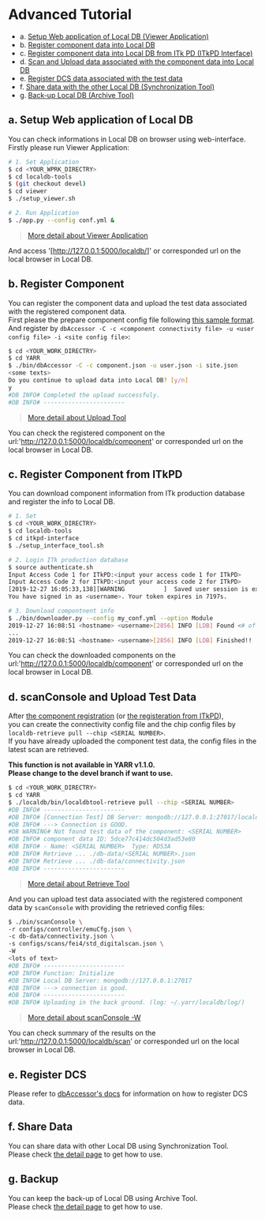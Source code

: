 # Advanced Tutorial

- a. [Setup Web application of Local DB (Viewer Application)](#a-setup-web-application-of-local-db)
- b. [Register component data into Local DB](#b-register-component)
- c. [Register component data into Local DB from ITk PD (ITkPD Interface)](#c-register-component-from-itkpd)
- d. [Scan and Upload data associated with the component data into Local DB](#d-upload-test-data)
- e. [Register DCS data associated with the test data](#e-register-dcs)
- f. [Share data with the other Local DB (Synchronization Tool)](#f-share-data)
- g. [Back-up Local DB (Archive Tool)](#g-backup)

## a. Setup Web application of Local DB

You can check informations in Local DB on browser using web-interface.<br>
Firstly please run Viewer Application:

```bash
# 1. Set Application
$ cd <YOUR_WPRK_DIRECTRY>
$ cd localdb-tools
$ (git checkout devel)
$ cd viewer
$ ./setup_viewer.sh

# 2. Run Application
$ ./app.py --config conf.yml &
```
> [More detail about Viewer Application](../tool/viewer.md)

And access '[http://127.0.0.1:5000/localdb/]' or corresponded url on the local browser in Local DB.

## b. Register Component

You can register the component data and upload the test data associated with the registered component data.<br>
First please the prepare component config file following [this sample format](../config/component.md). <br>
And register by `dbAccessor -C -c <component connectivity file> -u <user config file> -i <site config file>`:

```bash
$ cd <YOUR_WORK_DIRECTRY>
$ cd YARR
$ ./bin/dbAccessor -C -c component.json -u user.json -i site.json
<some texts>
Do you continue to upload data into Local DB? [y/n]
y
#DB INFO# Completed the upload successfuly.
#DB INFO# -----------------------
```
> [More detail about Upload Tool](../tool/upload.md)

You can check the registered component on the url:'http://127.0.0.1:5000/localdb/component' or corresponded url on the local browser in Local DB.

## c. Register Component from ITkPD

You can download component information from ITk production database and register the info to Local DB.<br>

```bash
# 1. Set
$ cd <YOUR_WORK_DIRECTRY>
$ cd localdb-tools
$ cd itkpd-interface
$ ./setup_interface_tool.sh

# 2. Login ITk production database
$ source authenticate.sh
Input Access Code 1 for ITkPD:<input your access code 1 for ITkPD>
Input Access Code 2 for ITkPD:<input your access code 2 for ITkPD>
[2019-12-27 16:05:33,138][WARNING           ]  Saved user session is expired in .auth. Creating a new one. (core.py:55)
You have signed in as <username>. Your token expires in 7197s.

# 3. Download compontnent info
$ ./bin/downloader.py --config my_conf.yml --option Module
2019-12-27 16:08:51 <hostname> <username>[2856] INFO [LDB] Found <# of component> module(s)! Start downloading...
...
2019-12-27 16:08:51 <hostname> <username>[2856] INFO [LDB] Finished!!
```

You can check the downloaded components on the url:'http://127.0.0.1:5000/localdb/component' or corresponded url on the local browser in Local DB.

## d. scanConsole and Upload Test Data

After [the component registration](#a-register-component) (or [the registeration from ITkPD](#b-register-component-from-itkpd)),<br>
you can create the connectivity config file and the chip config files by `localdb-retrieve pull --chip <SERIAL NUMBER>`.<br>
If you have already uploaded the component test data, the config files in the latest scan are retrieved.

**This function is not available in YARR v1.1.0.**<br>
**Please change to the devel branch if want to use.**<br>

```bash
$ cd <YOUR_WORK_DIRECTRY>
$ cd YARR
$ ./localdb/bin/localdbtool-retrieve pull --chip <SERIAL NUMBER>
#DB INFO# -----------------------
#DB INFO# [Connection Test] DB Server: mongodb://127.0.0.1:27017/localdb
#DB INFO# ---> Connection is GOOD.
#DB WARNING# Not found test data of the component: <SERIAL NUMBER>
#DB INFO# component data ID: 5dce77c414dc504d3ad53e80
#DB INFO# - Name: <SERIAL NUMBER>  Type: RD53A
#DB INFO# Retrieve ... ./db-data/<SERIAL NUMBER>.json
#DB INFO# Retrieve ... ./db-data/connectivity.json
#DB INFO# -----------------------
```
> [More detail about Retrieve Tool](../tool/retrieve.md)

And you can upload test data associated with the registered component data by `scanConsole` with providing the retrieved config files:

```bash
$ ./bin/scanConsole \
-r configs/controller/emuCfg.json \
-c db-data/connectivity.json \
-s configs/scans/fei4/std_digitalscan.json \
-W
<lots of text>
#DB INFO# -----------------------
#DB INFO# Function: Initialize
#DB INFO# Local DB Server: mongodb://127.0.0.1:27017
#DB INFO# ---> connection is good.
#DB INFO# -----------------------
#DB INFO# Uploading in the back ground. (log: ~/.yarr/localdb/log/)
```
> [More detail about scanConsole -W](../tool/scanconsole.md)

You can check summary of the results on the url:'http://127.0.0.1:5000/localdb/scan' or corresponded url on the local browser in Local DB.

## e. Register DCS

<!--You can register DCS data associated with the test data for each chip data.<br>
First please prepare DCS data (dcs.dat) and DCS config file (dcs_info.json) following [this sample format](../config/dcs.md). <br>
And register by `dbAccessor -E`:

**This function is not available in YARR v1.1.0.**<br>
**Please change to the devel branch if want to use.**<br>

```bash
$ cd YARR
$ ./bin/dbAccessor \
-E dcs_info.json \
-s data/last_scan/scanLog.json
```
> [More detail about dbAccessor](../tool/accessor.md) -->
Please refer to [dbAccessor's docs](../tool/accessor.md) for information on how to register DCS data.


## f. Share Data

You can share data with other Local DB using Synchronization Tool.<br>
Please check [the detail page](../tool/sync.md) to get how to use.

## g. Backup

You can keep the back-up of Local DB using Archive Tool. <br>
Please check [the detail page](../tool/archive.md) to get how to use.

